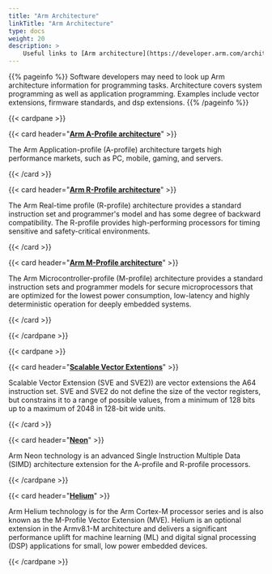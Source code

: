 ```yaml
---
title: "Arm Architecture"
linkTitle: "Arm Architecture"
type: docs
weight: 20
description: >
    Useful links to [Arm architecture](https://developer.arm.com/architectures#aq=%40navigationhierarchiescategories%3D%3D%22Architecture%20products%22%20AND%20%40navigationhierarchiescontenttype%3D%3D%22Product%20Information%22&numberOfResults=48) documents for software developers and other useful articles about the architecture.
---
```


{{% pageinfo %}}
Software developers may need to look up Arm architecture information for programming tasks. Architecture covers system programming as well as application programming. Examples include vector extensions, firmware standards, and dsp extensions. 
{{% /pageinfo %}}

{{< cardpane >}}

{{< card header="**[Arm A-Profile architecture](https://https://developer.arm.com/Architectures/A-Profile%20Architecture)**" >}}

The Arm Application-profile (A-profile) architecture targets high performance markets, such as PC, mobile, gaming, and servers.

{{< /card >}}

{{< card header="**[Arm R-Profile architecture](https://developer.arm.com/Architectures/R-Profile%20Architecture)**" >}}

The Arm Real-time profile (R-profile) architecture provides a standard instruction set and programmer's model and has some degree of backward compatibility. The R-profile provides high-performing processors for timing sensitive and safety-critical environments. 

{{< /card >}}

{{< card header="**[Arm M-Profile architecture](https://developer.arm.com/Architectures/M-Profile%20Architecture)**" >}}

The Arm Microcontroller-profile (M-profile) architecture provides a standard instruction sets and programmer models for secure microprocessors that are optimized for the lowest power consumption, low-latency and highly deterministic operation for deeply embedded systems.

{{< /card >}}

{{< /cardpane >}}

{{< cardpane >}}

{{< card header="**[Scalable Vector Extentions](https://developer.arm.com/Architectures/Scalable%20Vector%20Extensions)**" >}}

Scalable Vector Extension (SVE and SVE2)) are vector extensions the A64 instruction set. SVE and SVE2 do not define the size of the vector registers, but constrains it to a range of possible values, from a minimum of 128 bits up to a maximum of 2048 in 128-bit wide units.

{{< /card >}}

{{< card header="**[Neon](https://developer.arm.com/Architectures/Neon)**" >}}

Arm Neon technology is an advanced Single Instruction Multiple Data (SIMD) architecture extension for the A-profile and R-profile processors.

{{< /cardpane >}}

{{< card header="**[Helium](https://developer.arm.com/Architectures/Helium)**" >}}

Arm Helium technology is for the Arm Cortex-M processor series and is also known as the M-Profile Vector Extension (MVE). Helium is an optional extension in the Armv8.1-M architecture and delivers a significant performance uplift for machine learning (ML) and digital signal processing (DSP) applications for small, low power embedded devices.

{{< /cardpane >}}
